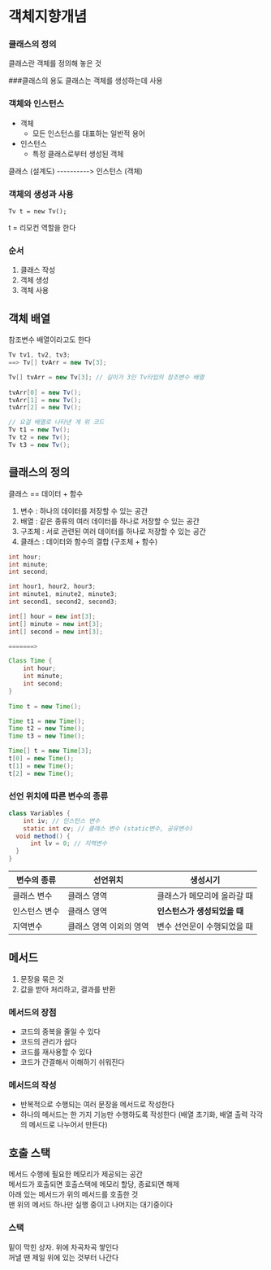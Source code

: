 # 객체지향개념

### 클래스의 정의
클래스란 객체를 정의해 놓은 것

###클래스의 용도
클래스는 객체를 생성하는데 사용

### 객체와 인스턴스
- 객체
  - 모든 인스턴스를 대표하는 일반적 용어
- 인스턴스
  - 특정 클래스로부터 생성된 객체

클래스 (설계도) ----------> 인스턴스 (객체)
### 객체의 생성과 사용
```
Tv t = new Tv();
```
t = 리모컨 역할을 한다

### 순서
1. 클래스 작성
2. 객체 생성
3. 객체 사용


## 객체 배열
참조변수 배열이라고도 한다
```java
Tv tv1, tv2, tv3;
==> Tv[] tvArr = new Tv[3];

Tv[] tvArr = new Tv[3]; // 길이가 3인 Tv타입의 참조변수 배열
        
tvArr[0] = new Tv();
tvArr[1] = new Tv();
tvArr[2] = new Tv();

// 요걸 배열로 나타낸 게 위 코드
Tv t1 = new Tv();
Tv t2 = new Tv();
Tv t3 = new Tv();
```

## 클래스의 정의

클래스 == 데이터 + 함수

1. 변수 : 하나의 데이터를 저장할 수 있는 공간
2. 배열 : 같은 종류의 여러 데이터를 하나로 저장할 수 있는 공간
3. 구조체 : 서로 관련된 여러 데이터를 하나로 저장할 수 있는 공간
4. 클래스 : 데이터와 함수의 결합 (구조체 + 함수)

```java
int hour;
int minute;
int second;

int hour1, hour2, hour3;
int minute1, minute2, minute3;
int second1, second2, second3;

int[] hour = new int[3];
int[] minute = new int[3];
int[] second = new int[3];

=======>

Class Time {
    int hour;
    int minute;
    int second;
}
        
Time t = new Time();

Time t1 = new Time();
Time t2 = new Time();
Time t3 = new Time();

Time[] t = new Time[3];
t[0] = new Time();
t[1] = new Time();
t[2] = new Time();

```
### 선언 위치에 따른 변수의 종류

```java
class Variables {
    int iv; // 인스턴스 변수
    static int cv; // 클래스 변수 (static변수, 공유변수)
  void method() {
      int lv = 0; // 지역변수
  } 
}
```
|변수의 종류|선언위치|생성시기|
|------|---|---|
|클래스 변수|클래스 영역|클래스가 메모리에 올라갈 때|
|인스턴스 변수|클래스 영역|**인스턴스가 생성되었을 때**|
|지역변수|클래스 영역 이외의 영역|변수 선언문이 수행되었을 때|


## 메서드

1. 문장을 묶은 것
2. 값을 받아 처리하고, 결과를 반환

### 메서드의 장점
- 코드의 중복을 줄일 수 있다
- 코드의 관리가 쉽다
- 코드를 재사용할 수 있다
- 코드가 간결해서 이해하기 쉬워진다

### 메서드의 작성

- 반복적으로 수행되는 여러 문장을 메서드로 작성한다
- 하나의 메서드는 한 가지 기능만 수행하도록 작성한다 (배열 초기화, 배열 출력 각각의 메서드로 나누어서 만든다)

## 호출 스택
메서드 수행에 필요한 메모리가 제공되는 공간
<br>
메서드가 호출되면 호출스택에 메모리 할당, 종료되면 해제
<br>
아래 있는 메서드가 위의 메서드를 호출한 것
<br>
맨 위의 메서드 하나만 실행 중이고 나머지는 대기중이다

### 스택
밑이 막힌 상자. 위에 차곡차곡 쌓인다 <br>
꺼낼 땐 제일 위에 있는 것부터 나간다